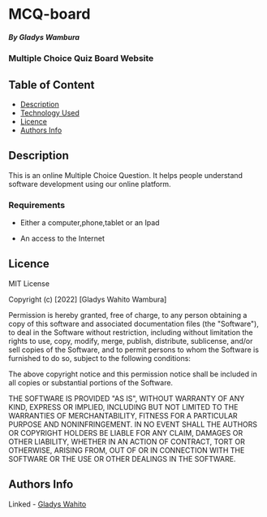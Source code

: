 # MCQ-board

##### By Gladys Wambura
###  Multiple Choice Quiz Board Website

## Table of Content

+ [Description](#description)
+ [Technology Used](#technology-used)
+ [Licence](#licence)
+ [Authors Info](#author-Info)

## Description
<p>This is an online Multiple Choice Question. It helps people understand software development using our online platform.</p>

### Requirements

* Either a computer,phone,tablet or an Ipad

* An access to the Internet




## Licence

MIT License

Copyright (c) [2022] [Gladys Wahito Wambura]

Permission is hereby granted, free of charge, to any person obtaining a copy
of this software and associated documentation files (the "Software"), to deal
in the Software without restriction, including without limitation the rights
to use, copy, modify, merge, publish, distribute, sublicense, and/or sell
copies of the Software, and to permit persons to whom the Software is
furnished to do so, subject to the following conditions:

The above copyright notice and this permission notice shall be included in all
copies or substantial portions of the Software.

THE SOFTWARE IS PROVIDED "AS IS", WITHOUT WARRANTY OF ANY KIND, EXPRESS OR
IMPLIED, INCLUDING BUT NOT LIMITED TO THE WARRANTIES OF MERCHANTABILITY,
FITNESS FOR A PARTICULAR PURPOSE AND NONINFRINGEMENT. IN NO EVENT SHALL THE
AUTHORS OR COPYRIGHT HOLDERS BE LIABLE FOR ANY CLAIM, DAMAGES OR OTHER
LIABILITY, WHETHER IN AN ACTION OF CONTRACT, TORT OR OTHERWISE, ARISING FROM,
OUT OF OR IN CONNECTION WITH THE SOFTWARE OR THE USE OR OTHER DEALINGS IN THE
SOFTWARE.


## Authors Info

Linked - [Gladys Wahito](https://www.linkedin.com/in/gladys-wahito-3480a01ab/)
